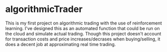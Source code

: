 # algorithmicTrader
This is my first project on algorithmic trading with the use of reinforcement learning. I've designed this as an automated function that could be run on the cloud and simulate actual trading. Though this project doesn't account for transaction costs and price increases/decrases when buying/selling, it does a decent job at approximating real time trading.

